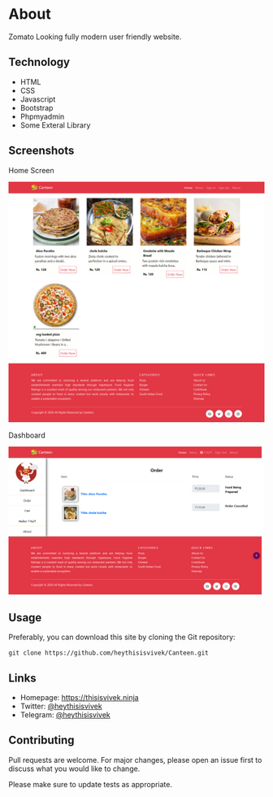 # About
Zomato Looking fully modern user friendly website.

## Technology

* HTML
* CSS
* Javascript
* Bootstrap
* Phpmyadmin
* Some Exteral Library

Screenshots
----
Home Screen

![Screenshot](Pictures/home.png)

Dashboard

![Screenshot](Pictures/Dashboard.png)

## Usage
Preferably, you can download this site by cloning the Git repository:
```
git clone https://github.com/heythisisvivek/Canteen.git
```

Links
----

* Homepage: https://thisisvivek.ninja
* Twitter: [@heythisisvivek](https://twitter.com/heythisisvivek)
* Telegram: [@heythisisvivek](https://t.me/heythisisvivek)

## Contributing
Pull requests are welcome. For major changes, please open an issue first to discuss what you would like to change.

Please make sure to update tests as appropriate.